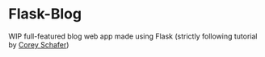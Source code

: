 # Flask-Blog

WIP full-featured blog web app made using Flask
(strictly following tutorial by [Corey Schafer](https://www.youtube.com/user/schafer5))

